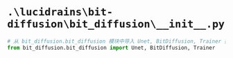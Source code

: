 # `.\lucidrains\bit-diffusion\bit_diffusion\__init__.py`

```py
# 从 bit_diffusion.bit_diffusion 模块中导入 Unet, BitDiffusion, Trainer 类
from bit_diffusion.bit_diffusion import Unet, BitDiffusion, Trainer
```